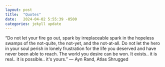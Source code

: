 ```yaml
---
layout: post
title:  "Quotes"
date:   2024-04-02 5:55:39 -0500
categories: jekyll update
---
```



“Do not let your fire go out, spark by irreplaceable spark in the hopeless swamps of the not-quite, the not-yet, and the not-at-all. Do not let the hero in your soul perish in lonely frustration for the life you deserved and have never been able to reach. The world you desire can be won. It exists.. it is real.. it is possible.. it's yours.”
― Ayn Rand, Atlas Shrugged

